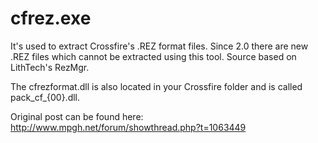 # cfrez.exe

It's used to extract Crossfire's .REZ format files. Since 2.0 there are new .REZ files which cannot be extracted using this tool.
Source based on LithTech's RezMgr.

The cfrezformat.dll is also located in your Crossfire folder and is called pack_cf_{00}.dll.

Original post can be found here: http://www.mpgh.net/forum/showthread.php?t=1063449